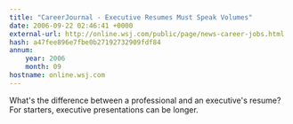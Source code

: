 ```yaml
---
title: "CareerJournal - Executive Resumes Must Speak Volumes"
date: 2006-09-22 02:46:41 +0000
external-url: http://online.wsj.com/public/page/news-career-jobs.html
hash: a47fee896e7fbe0b27192732909fdf84
annum:
    year: 2006
    month: 09
hostname: online.wsj.com
---
```


What's the difference between a professional and an executive's resume? For starters, executive presentations can be longer.
